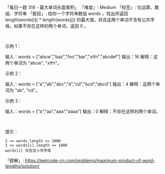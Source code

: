 「每日一题 318 - 最大单词长度乘积」
「难度」: Medium
「标签」: 位运算、数组、字符串
「题目」: 给你一个字符串数组 words ，找出并返回 length(words[i]) * length(words[j]) 的最大值，并且这两个单词不含有公共字母。如果不存在这样的两个单词，返回 0 。

 

示例 1：

输入：words = ["abcw","baz","foo","bar","xtfn","abcdef"]
输出：16 
解释：这两个单词为 "abcw", "xtfn"。

示例 2：

输入：words = ["a","ab","abc","d","cd","bcd","abcd"]
输出：4 
解释：这两个单词为 "ab", "cd"。

示例 3：

输入：words = ["a","aa","aaa","aaaa"]
输出：0 
解释：不存在这样的两个单词。


 

提示：


	2 <= words.length <= 1000
	1 <= words[i].length <= 1000
	words[i] 仅包含小写字母



「题解」: https://leetcode-cn.com/problems/maximum-product-of-word-lengths/solution/